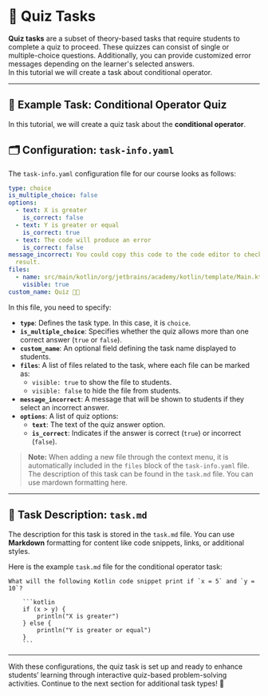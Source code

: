 # 🧩 Quiz Tasks

**Quiz tasks** are a subset of theory-based tasks that require students to complete a quiz to proceed. 
These quizzes can consist of single or multiple-choice questions. 
Additionally, you can provide customized error messages depending on the learner's selected answers.  
In this tutorial we will create a task about conditional operator.

---

## 🚀 Example Task: Conditional Operator Quiz

In this tutorial, we will create a quiz task about the **conditional operator**.

## 🗂️ Configuration: `task-info.yaml`

The `task-info.yaml` configuration file for our course looks as follows:

```yaml
type: choice
is_multiple_choice: false
options:
  - text: X is greater
    is_correct: false
  - text: Y is greater or equal
    is_correct: true
  - text: The code will produce an error
    is_correct: false
message_incorrect: You could copy this code to the code editor to check the actual
  result.
files:
  - name: src/main/kotlin/org/jetbrains/academy/kotlin/template/Main.kt
    visible: true
custom_name: Quiz 🧐🤓
```

In this file, you need to specify:
- **`type`**: Defines the task type. In this case, it is `choice`.
- **`is_multiple_choice`**: Specifies whether the quiz allows more than one correct answer (`true` or `false`).
- **`custom_name`**: An optional field defining the task name displayed to students.
- **`files`**: A list of files related to the task, where each file can be marked as:
    - `visible: true` to show the file to students.
    - `visible: false` to hide the file from students.
- **`message_incorrect`**: A message that will be shown to students if they select an incorrect answer.
- **`options`**: A list of quiz options:
    - **`text`**: The text of the quiz answer option.
    - **`is_correct`**: Indicates if the answer is correct (`true`) or incorrect (`false`).

> **Note:** When adding a new file through the context menu, it is automatically included in the `files` block of the `task-info.yaml` file.
The description of this task can be found in the `task.md` file. You can use mardown formatting here.

---


## 📝 Task Description: `task.md`

The description for this task is stored in the `task.md` file.
You can use **Markdown** formatting for content like code snippets, links, or additional styles.

Here is the example `task.md` file for the conditional operator task:

```text
What will the following Kotlin code snippet print if `x = 5` and `y = 10`? 

    ```kotlin
    if (x > y) { 
        println("X is greater")
    } else {
        println("Y is greater or equal")
    }
    ```
```

---

With these configurations, the quiz task is set up and ready to enhance students’ 
learning through interactive quiz-based problem-solving activities. 
Continue to the next section for additional task types! 🚀  